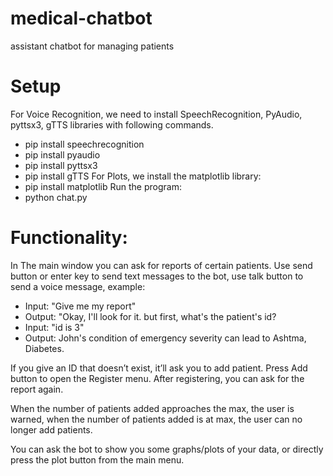 # medical-chatbot
assistant chatbot for managing patients

# Setup
For Voice Recognition, we need to install SpeechRecognition,
PyAudio, pyttsx3, gTTS libraries with following commands.
  - pip install speechrecognition
  - pip install pyaudio
  - pip install pyttsx3
  - pip install gTTS
For Plots, we install the matplotlib library:
  - pip install matplotlib
Run the program:
  - python chat.py

# Functionality:
In The main window you can ask for reports of certain patients. Use send button or enter key to send text messages to the bot, use talk button to send
a voice message, example:
- Input: "Give me my report" 
- Output: "Okay, I'll look for it. but first, what's the patient's id? 
- Input: "id is 3"
- Output: John's condition of emergency severity can lead to Ashtma, Diabetes.

If you give an ID that doesn’t exist, it’ll ask you to add patient. Press Add button to open the Register menu. After registering, you can ask for the report again. 

When the number of patients added approaches the max, the user is warned, when the number of patients added is at max, the user can no longer add patients.

You can ask the bot to show you some graphs/plots of your data, or directly press the plot button from the main menu.


